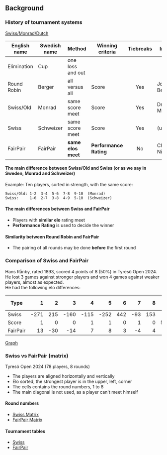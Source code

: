 ## Background

### History of tournament systems

[Swiss/Monrad/Dutch](https://en.wikipedia.org/wiki/Swiss-system_tournament)

|English name|Swedish name|Method            |Winning criteria      |Tiebreaks|Inventor         |Country|Year|
|-           |-           |-                 |-                     |:-:      |-                |:-:    |-   |
|Elimination |Cup         |one loss and out  |                      |         |                 |UK     |1851|
|Round Robin |Berger      |all versus all    |Score                 |Yes      |Johann Berger    |AU     |1895|
|Swiss/Old   |Monrad      |same score meet   |Score                 |Yes      |Dr. Julius Müller|CH     |1895|
|Swiss       |Schweizer   |same score meet   |Score                 |Yes      |(unknown)        |NL     |197•|
|FairPair    |FairPair    |**same elos meet**|**Performance Rating**|No       |Christer Nilsson |SE     |2024|

#### The main difference between Swiss/Old and Swiss (or as we say in Sweden, Monrad and Schweizer)

Example: Ten players, sorted in strength, with the same score:
```
Swiss/Old: 1-2  3-4  5-6  7-8  9-10  (Monrad)
Swiss:     1-6  2-7  3-8  4-9  5-10  (Schweizer)
```

#### The main differences between Swiss and FairPair

* Players with **similar elo** rating meet
* **Performance Rating** is used to decide the winner

#### Similarity between Round Robin and FairPair

* The pairing of all rounds may be done **before** the first round

### Comparison of Swiss and FairPair

Hans Rånby, rated 1893, scored 4 points of 8 (50%) in Tyresö Open 2024.  
He lost 3 games against stronger players and won 4 games against weaker players, almost as expected.  
He had the following elo differences:  

|Type    |      1|    2|   3|   4|   5|   6|   7|    8|Abs Avg|
|-       |     -:|   -:|  -:|  -:|  -:|  -:|  -:|   -:|     -:|
|Swiss   |   -271|  215|-160|-115|-252| 442| -93|  153|213    |
|Score   |      1|    0|   0|   1|   1|   0|   1|    0|50%    |
|FairPair|     13|  -30| -14|   7|   8|   3|  -4|    4|10     |

[Graph](https://docs.google.com/spreadsheets/d/e/2PACX-1vQ4WErr8g0UL_Nb5Qp4Qkh-sVEBT9Hc7OpTtBbnWJgLUajzIMLzNeyB20g6PZo5Rl4dlUITOWRlkqNF/pubchart?oid=1489485842&format=interactive)

### Swiss vs FairPair (matrix)

Tyresö Open 2024 (78 players, 8 rounds)  

* The players are aligned horizontally and vertically
* Elo sorted, the strongest player is in the upper, left, corner
* The cells contains the round numbers, 1 to 8
* The main diagonal is not used, as a player can't meet himself

#### Round numbers

  * [Swiss Matrix](md.html?src=matrices/dutch-78.md)  
  * [FairPair Matrix](md.html?src=matrices/fairpair-78.md)  

#### Tournament tables

  * [Swiss](https://member.schack.se/ShowTournamentServlet?id=13664&listingtype=2)
  * [FairPair](https://christernilsson.github.io/FloatingBerger/?TITLE=Tyres%C3%B6+Open+2024&GAMES=1&ROUNDS=8&SORT=1&ONE=1&BALANCE=1&A=1&B=1&C=1&p=2416+Hampus+S%C3%B6rensen&p=2413+Michael+Wiedenkeller&p=2366+Joar+%C3%96lund&p=2335+Joar+%C3%96stlund&p=2272+Vidar+Grahn&p=2235+Leo+Crevatin&p=2213+D+Vesterbaek+Pedersen&p=2141+Victor+Muntean&p=2113+Filip+Bj%C3%B6rkman&p=2109+Vidar+Seiger&p=2108+Pratyush+Tripathi&p=2093+Erik+Dingertz&p=2076+Michael+Duke&p=2065+Matija+Sakic&p=2048+Michael+Mattsson&p=2046+Lukas+Willstedt&p=2039+Lavinia+Valcu&p=2035+Oliver+Nilsson&p=2031+Lennart+Evertsson&p=2022+Jussi+Jakenberg&p=2001+Aryan+Banerjee&p=1985+Tim+Nordenfur&p=1977+Elias+Kingsley&p=1954+Per+Isaksson&p=1944+C+Rose+Mariano&p=1936+Lo+Ljungros&p=1923+Herman+Enholm&p=1907+Carina+Wickstr%C3%B6m&p=1897+Joel+%C3%85hfeldt&p=1896+Stefan+Nyberg&p=1893+Hans+R%C3%A5nby&p=1889+Mikael+Blom&p=1886+Joar+Berglund&p=1885+Mikael+Helin&p=1880+Olle+%C3%85lgars&p=1878+Jesper+Borin&p=1871+K+Sergelenbaatar&p=1852+Roy+Karlsson&p=1848+Fredrik+M%C3%B6llerstr%C3%B6m&p=1846+Kenneth+Fahlberg&p=1835+Peder+Gedda&p=1833+Karam+Masoudi&p=1828+Christer+Johansson&p=1827+Anders+Kallin&p=1818+Morris+Bergqvist&p=1803+Martti+Hamina&p=1800+Bj%C3%B6rn+L%C3%B6fstr%C3%B6m&p=1796+N+Bychkov+Zwahlen&p=1794+Jonas+Sandberg&p=1793+Rohan+Gore&p=1787+Kjell+Jernselius&p=1783+Radu+Cernea&p=1778+Mukhtar+Jamshedi&p=1768+Neo+Malmquist&p=1763+Joacim+Hultin&p=1761+Lars-%C3%85ke+Pettersson&p=1748+Andr%C3%A9+J+Lindebaum&p=1733+Lars+Eriksson&p=1733+Hugo+Hardwick&p=1728+Hugo+Sundell&p=1726+Simon+Johansson&p=1721+Jouni+Kaunonen&p=1709+Eddie+Parteg&p=1695+Sid+Van+Den+Brink&p=1691+Svante+N%C3%B6dtveidt&p=1688+Anders+Hillbur&p=1680+Sayak+Raj+Bardhan&p=1671+Salar+Banavi&p=1650+Patrik+Wiss&p=1641+Anton+Nordenfur&p=1624+Jens+Ahlstr%C3%B6m&p=1622+Hanns+Ivar+Uniyal&p=1579+Christer+Carmegren&p=1575+Christer+Nilsson&p=1524+M%C3%A5ns+N%C3%B6dtveidt&p=1480+Karl-Oskar+Rehnberg&p=1417+David+Broman&p=1406+Vida+Radon&p=1400+M+de+Lafonteyne&p=1400+Ivar+Arnshav&p=1400+Kristoffer+Schultz&p=0000+BYE)

